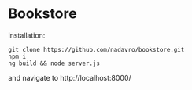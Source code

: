 # Bookstore
installation:
```
git clone https://github.com/nadavro/bookstore.git
npm i
ng build && node server.js
```
and navigate to http://localhost:8000/

